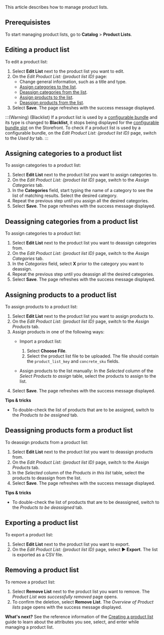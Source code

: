 This article describes how to manage product lists.

## Prerequisistes

To start managing product lists, go to **Catalog** > **Product Lists**.

## Editing a product list

To edit a product list:

1. Select **Edit List** next to the product list you want to edit.
2. On the *Edit Product List: {product list ID}* page:
    * Change general information, such as a title and type.
    * [Assign categories to the list](#assigning-categories-to-a-product-list).
    * [Deassign categories from the list](#deassigning-categories-from-a-product-list).
    * [Assign products to the list](#assigning-products-to-a-product-list).
    * [Deassign products from the list](#deassigning-categories-from-a-product-list).
3. Select **Save**. 
The page refreshes with the success message displayed. 

:::(Warning) (Blacklist)
If a product list is used by a [configurable bundle](https://documentation.spryker.com/docs/configurable-bundle-feature-overview) and its type is changed to **Blacklist**, it stops being displayed for the [configurable bundle slot](https://documentation.spryker.com/docs/configurable-bundle-feature-overview#configurable-bundle-slots) on the Storefront. To check if a product list is used by a configurable bundle, on the *Edit Product List: {product list ID}*  page, switch to the *Used by* tab.
:::

## Assigning categories to a product list

To assign categories to a product list:
1. Select **Edit List** next to the product list you want to assign categories to.
2. On the *Edit Product List: {product list ID}*  page, switch to the *Assign Categories* tab.
3. In the **Categories** field, start typing the name of a category to see the list of matching results. Select the desired category.
4. Repeat the previous step until you assign all the desired categories. 
5. Select **Save**.
    The page refreshes with the success message displayed. 

## Deassigning categories from a product list

To assign categories to a product list:
1. Select **Edit List** next to the product list you want to deassign categories from.
2. On the *Edit Product List: {product list ID}*  page, switch to the *Assign Categories* tab.
3. In the *Categories* field, select **X** prior to the category you want to deassign.
4. Repeat the previous step until you deassign all the desired categories. 
5. Select **Save**.
The page refreshes with the success message displayed. 

## Assigning products to a product list

To assign products to a product list:
1. Select **Edit List** next to the product list you want to assign products to.
2. On the *Edit Product List: {product list ID}*  page, switch to the *Assign Products* tab.
3. Assign products in one of the following ways:
    *  Import a product list:
        1. Select **Choose File**.
        2. Select the product list file to be uploaded. 
            The file should contain the `product_list_key` and `concrete_sku` fields.

    *  Assign products to the list manually: In the *Selected* column of the *Select Products to assign* table, select the products to assign to the list.
 5. Select **Save**.
The page refreshes with the success message displayed. 

**Tips & tricks**
* To double-check the list of products that are to be assigned, switch to the *Products to be assigned* tab.

## Deassigning products form a product list
To deassign products from a product list:
1. Select **Edit List** next to the product list you want to deassign products from.
2. On the *Edit Product List: {product list ID}*  page, switch to the *Assign Products* tab.
3. In the *Selected* column of the *Products in this list* table, select the products to deassign from the list.
4. Select **Save**.
    The page refreshes with the success message displayed. 

**Tips & tricks**
* To double-check the list of products that are to be deassigned, switch to the *Products to be deassigned* tab.

## Exporting a product list

To export a product list:

1. Select **Edit List** next to the product list you want to export.
2. On the *Edit Product List: {product list ID}* page, select **► Export**.
    The list is exported as a CSV file.

## Removing a product list

To remove a product list:
1. Select **Remove List** next to the product list you want to remove.
    The *Product List was successfully removed* page opens.
2. To confirm the deletion, select **Remove List**.
    The *Overview of Product lists* page opens with the success message displayed. 

**What's next?**
See the reference information of the [Creating a product list](https://documentation.spryker.com/docs/creating-a-product-list) guide to learn about the attributes you see, select, and enter while managing a product list.
